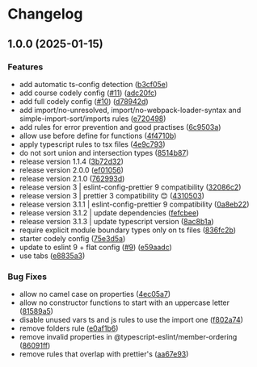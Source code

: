 # Changelog

## 1.0.0 (2025-01-15)


### Features

* add automatic ts-config detection ([b3cf05e](https://github.com/CodelyTV/eslint-config-codely/commit/b3cf05e959ba4fe652e4a8f15b5f88b8168c3270))
* add course codely config ([#11](https://github.com/CodelyTV/eslint-config-codely/issues/11)) ([adc20fc](https://github.com/CodelyTV/eslint-config-codely/commit/adc20fcc323e46554f24b4872213f9233eb9d6fd))
* add full codely config ([#10](https://github.com/CodelyTV/eslint-config-codely/issues/10)) ([d78942d](https://github.com/CodelyTV/eslint-config-codely/commit/d78942d966d0781770e089d7efefc0c76d712fd9))
* add import/no-unresolved, import/no-webpack-loader-syntax and simple-import-sort/imports rules ([e720498](https://github.com/CodelyTV/eslint-config-codely/commit/e7204988c12e9ab9aa9066d8bd04630addfbc989))
* add rules for error prevention and good practises ([6c9503a](https://github.com/CodelyTV/eslint-config-codely/commit/6c9503ad4329e5103458e17a36ecc1dff7d27614))
* allow use before define for functions ([4f4710b](https://github.com/CodelyTV/eslint-config-codely/commit/4f4710b7429d0aade65acb4016fea119ac2c483d))
* apply typescript rules to tsx files ([4e9c793](https://github.com/CodelyTV/eslint-config-codely/commit/4e9c79388432ca39f445d98dd78016d14e88c149))
* do not sort union and intersection types ([8514b87](https://github.com/CodelyTV/eslint-config-codely/commit/8514b87566ab17647703f3b8e7751d93527e5b41))
* release version 1.1.4 ([3b72d32](https://github.com/CodelyTV/eslint-config-codely/commit/3b72d3280f48c578bcafa5ea0b9fe9afa458c550))
* release version 2.0.0 ([ef01056](https://github.com/CodelyTV/eslint-config-codely/commit/ef010561f547daaaa153bcf6e6cf260e5febf4d8))
* release version 2.1.0 ([762993d](https://github.com/CodelyTV/eslint-config-codely/commit/762993d2e6fd3feb1e4b4c6fb2d3325abd6383a7))
* release version 3 | eslint-config-prettier 9 compatibility ([32086c2](https://github.com/CodelyTV/eslint-config-codely/commit/32086c2b22241c67338f262aa6a8370980469697))
* release version 3 | prettier 3 compatibility 😊 ([4310503](https://github.com/CodelyTV/eslint-config-codely/commit/4310503537dfb9f070ae0be264416b9cac38857e))
* release version 3.1.1 | eslint-config-prettier 9 compatibility ([0a8eb22](https://github.com/CodelyTV/eslint-config-codely/commit/0a8eb22207d1d523ee7c4f4425ee8a6cae379ac3))
* release version 3.1.2 | update dependencies ([fefcbee](https://github.com/CodelyTV/eslint-config-codely/commit/fefcbee12596c1c58d355f1c2dd35b44f6346ba1))
* release version 3.1.3 | update typescript version ([8ac8b1a](https://github.com/CodelyTV/eslint-config-codely/commit/8ac8b1aca8de22ceaf92c36731924ab7fd5f89f0))
* require explicit module boundary types only on ts files ([836fc2b](https://github.com/CodelyTV/eslint-config-codely/commit/836fc2bbece2c0d757672e9676ac102d08f60e47))
* starter codely config ([75e3d5a](https://github.com/CodelyTV/eslint-config-codely/commit/75e3d5a69532389d7e3543a6310b7893067432cc))
* update to eslint 9 + flat config ([#9](https://github.com/CodelyTV/eslint-config-codely/issues/9)) ([e59aadc](https://github.com/CodelyTV/eslint-config-codely/commit/e59aadc534b380e028aeec6ad4ce40e0d3d64e6b))
* use tabs ([e8835a3](https://github.com/CodelyTV/eslint-config-codely/commit/e8835a3bf7a4c15aaa9ab5216d15bb7f9178d213))


### Bug Fixes

* allow no camel case on properties ([4ec05a7](https://github.com/CodelyTV/eslint-config-codely/commit/4ec05a75a03a67c8788a7965908dc90228c2f3b2))
* allow no constructor functions to start with an uppercase letter ([81589a5](https://github.com/CodelyTV/eslint-config-codely/commit/81589a594adc03abb8ac9bfaf5136b68b1bd0b51))
* disable unused vars ts and js rules to use the import one ([f802a74](https://github.com/CodelyTV/eslint-config-codely/commit/f802a7467935c95c18ff15d8b19ee60fc03e05d5))
* remove folders rule ([e0af1b6](https://github.com/CodelyTV/eslint-config-codely/commit/e0af1b6598c1f75c82243a51b83e9bdb5703df7d))
* remove invalid properties in @typescript-eslint/member-ordering ([86091ff](https://github.com/CodelyTV/eslint-config-codely/commit/86091ffb1e80c6cb219fa1f017194fa0a8b9ddab))
* remove rules that overlap with prettier's ([aa67e93](https://github.com/CodelyTV/eslint-config-codely/commit/aa67e932baa446d5836c97264aee85695f566dd6))
